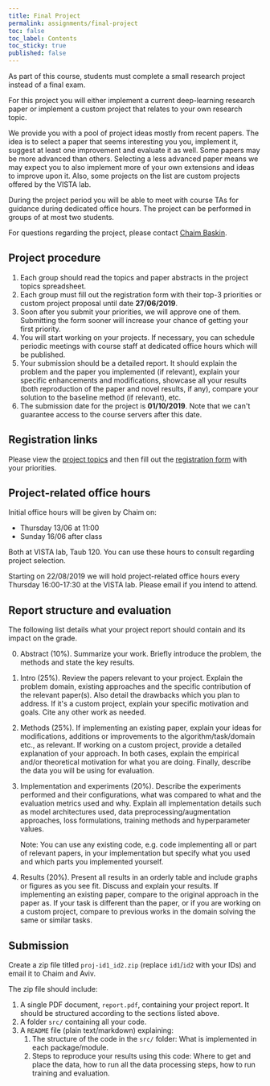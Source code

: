 ```yaml
---
title: Final Project
permalink: assignments/final-project
toc: false
toc_label: Contents
toc_sticky: true
published: false
---
```


As part of this course, students must complete a small research project instead
of a final exam.

For this project you will either implement a current deep-learning
research paper or implement a custom project that relates to your own
research topic.

We provide you with a pool of project ideas mostly from recent papers. The idea
is to select a paper that seems interesting you you, implement it, suggest at
least one improvement and evaluate it as well. Some papers may be more advanced
than others. Selecting a less advanced paper means we may expect you to also
implement more of your own extensions and ideas to improve upon it.  Also, some
projects on the list are custom projects offered by the VISTA lab. 

During the project period you will be able to meet with course TAs for guidance
during dedicated office hours.  The project can be performed in groups of at
most two students.

For questions regarding the project, please contact [Chaim
Baskin](mailto:chaimbaskin@cs.technion.ac.il).

## Project procedure

1. Each group should read the topics and paper abstracts in the project topics spreadsheet.
1. Each group must fill out the registration form with their top-3 priorities
   or custom project proposal until date **27/06/2019**.
1. Soon after you submit your priorities, we will approve one of
   them. Submitting the form sooner will increase your chance of getting your
   first priority.
1. You will start working on your projects.
   If necessary, you can schedule periodic meetings with course staff at dedicated
   office hours which will be published.
1. Your submission should be a detailed report. It should explain the problem
   and the paper you implemented (if relevant), explain your specific
   enhancements and modifications, showcase all your results (both reproduction
   of the paper and novel results, if any), compare your solution to the
   baseline method (if relevant), etc.
1. The submission date for the project is **01/10/2019**.
   Note that we can't guarantee access to the course servers after this date.

## Registration links

Please view the
[project topics](https://docs.google.com/spreadsheets/d/1vH2CsoHo65EnT053YFwEWCXRNhZDwhWm5_-fMmebTzM)
and then fill out the
[registration form](https://forms.gle/qiXMXndNABJTYPbS7) with your priorities.


## Project-related office hours

Initial office hours will be given by Chaim on:
- Thursday 13/06 at 11:00
- Sunday 16/06 after class

Both at VISTA lab, Taub 120. You can use these hours to consult regarding
project selection.

Starting on 22/08/2019 we will hold project-related office hours 
every Thursday 16:00-17:30 at the VISTA lab.
Please email if you intend to attend.

## Report structure and evaluation

The following list details what your project report should contain and its
impact on the grade.

0. Abstract (10%). Summarize your work. Briefly introduce the problem, the
   methods and state the key results.

1. Intro (25%). Review the papers relevant to your project. Explain the
   problem domain, existing approaches and the specific contribution of the
   relevant paper(s). Also detail the drawbacks which you plan to address.
   If it's a custom project, explain your specific motivation and goals.
   Cite any other work as needed.

2. Methods (25%).  If implementing an existing paper,
   explain your ideas for modifications, additions or improvements to the
   algorithm/task/domain etc., as relevant. If working on a custom project,
   provide a detailed explanation of your approach.  In both cases, explain the
   empirical and/or theoretical motivation for what you are doing.  Finally,
   describe the data you will be using for evaluation.

3. Implementation and experiments (20%). 
   Describe the experiments performed and their configurations, what was
   compared to what and the evaluation metrics used and why.
   Explain all implementation details such as model architectures used, data
   preprocessing/augmentation approaches, loss formulations, training methods
   and hyperparameter values.

   Note: You can use any existing code, e.g. code implementing all or part of
   relevant papers, in your implementation but specify what you used and
   which parts you implemented yourself.

4. Results (20%). Present all results in an orderly table and include graphs or
   figures as you see fit.
   Discuss and explain your results. If implementing an existing paper,
   compare to the original approach in the paper as. If your task
   is different than the paper, or if you are working on a custom project,
   compare to previous works in the domain solving the same or similar tasks.


## Submission

Create a zip file titled `proj-id1_id2.zip` (replace `id1`/`id2` with your
IDs) and email it to Chaim and Aviv.

The zip file should include:
1. A single PDF document, `report.pdf`, containing your project report.
   It should be structured according to the sections listed above.
2. A folder `src/` containing all your code.
3. A `README` file (plain text/markdown) explaining:
    1. The structure of the code in the `src/` folder: What is implemented in
       each package/module.
    2. Steps to reproduce your results using this code: Where to get and place
       the data, how to run all the data processing steps, how to run training
       and evaluation.

